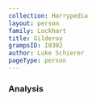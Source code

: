 ```yaml
---
collection: Harrypedia
layout: person
family: Lockhart
title: Gilderoy
grampsID: I0302
author: Luke Schierer
pageType: person
---
```


### Analysis
